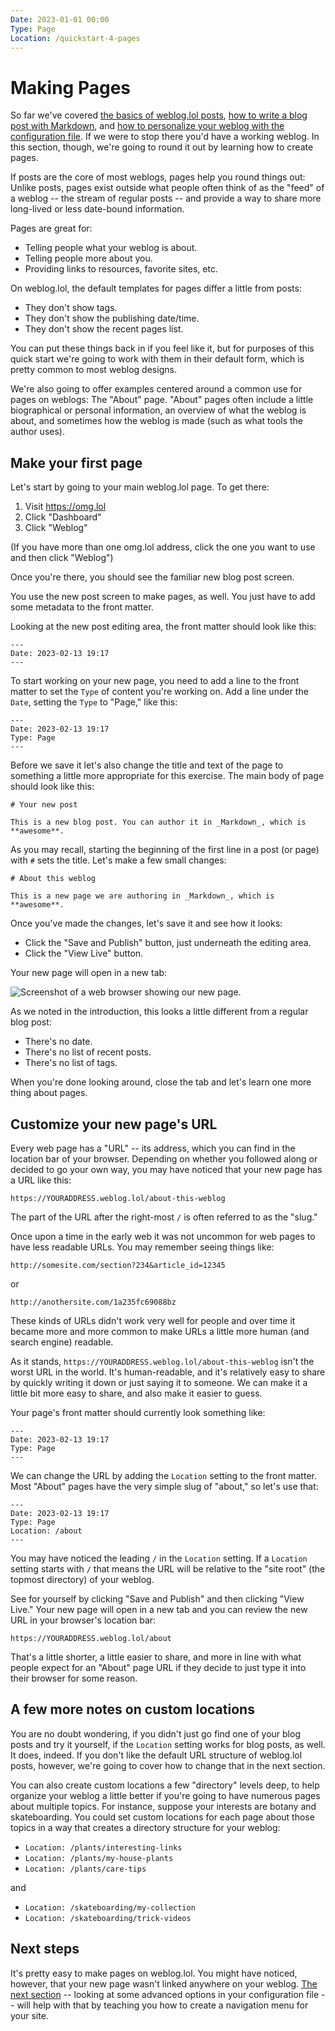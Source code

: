 ```yaml
---
Date: 2023-01-01 00:00
Type: Page
Location: /quickstart-4-pages
---
```


# Making Pages

So far we've covered [the basics of weblog.lol posts][qs1], [how to write a blog post with Markdown][qs2], and [how to personalize your weblog with the configuration file][qs3]. If we were to stop there you'd have a working weblog. In this section, though, we're going to round it out by learning how to create pages. 

If posts are the core of most weblogs, pages help you round things out: Unlike posts, pages exist outside what people often think of as the "feed" of a weblog -- the stream of regular posts -- and provide a way to share more long-lived or less date-bound information. 

Pages are great for: 

- Telling people what your weblog is about. 
- Telling people more about you. 
- Providing links to resources, favorite sites, etc. 

On weblog.lol, the default templates for pages differ a little from posts: 

- They don't show tags. 
- They don't show the publishing date/time. 
- They don't show the recent pages list. 

You can put these things back in if you feel like it, but for purposes of this quick start we're going to work with them in their default form, which is pretty common to most weblog designs. 

We're also going to offer examples centered around a common use for pages on weblogs: The "About" page. "About" pages often include a little biographical or personal information, an overview of what the weblog is about, and sometimes how the weblog is made (such as what tools the author uses).

## Make your first page

Let's start by going to your main weblog.lol page. To get there:

1. Visit <https://omg.lol>
2. Click "Dashboard"
3. Click "Weblog"

(If you have more than one omg.lol address, click the one you want to use and then click "Weblog") 

Once you're there, you should see the familiar new blog post screen. 

You use the new post screen to make pages, as well. You just have to add some metadata to the front matter. 

Looking at the new post editing area, the front matter should look like this:

```
---
Date: 2023-02-13 19:17
---
```

To start working on your new page, you need to add a line to the front matter to set the `Type` of content you're working on. Add a line under the `Date`, setting the `Type` to "Page," like this:

```
---
Date: 2023-02-13 19:17
Type: Page
---
```

Before we save it let's also change the title and text of the page to something a little more appropriate for this exercise. The main body of page should look like this:

```
# Your new post

This is a new blog post. You can author it in _Markdown_, which is **awesome**.
```

As you may recall, starting the beginning of the first line in a post (or page) with `#` sets the title. Let's make a few small changes: 

```
# About this weblog

This is a new page we are authoring in _Markdown_, which is **awesome**.
```

Once you've made the changes, let's save it and see how it looks:

- Click the "Save and Publish" button, just underneath the editing area. 
- Click the "View Live" button. 

Your new page will open in a new tab:

![Screenshot of a web browser showing our new page.](https://raw.githubusercontent.com/neatnik/weblog.lol/main/images/ss_weblog_new_page.jpg)

As we noted in the introduction, this looks a little different from a regular blog post: 

- There's no date. 
- There's no list of recent posts. 
- There's no list of tags. 

When you're done looking around, close the tab and let's learn one more thing about pages. 

## Customize your new page's URL

Every web page has a "URL" -- its address, which you can find in the location bar of your browser.  Depending on whether you followed along or decided to go your own way, you may have noticed that your new page has a URL like this:

`https://YOURADDRESS.weblog.lol/about-this-weblog`

The part of the URL after the right-most `/` is often referred to as the "slug."

Once upon a time in the early web it was not uncommon for web pages to have less readable URLs. You may remember seeing things like:

`http://somesite.com/section?234&article_id=12345`

or

`http://anothersite.com/1a235fc69088bz`

These kinds of URLs didn't work very well for people and over time it became more and more common to make URLs a little more human (and search engine) readable. 

As it stands, `https://YOURADDRESS.weblog.lol/about-this-weblog` isn't the worst URL in the world. It's human-readable, and it's relatively easy to share by quickly writing it down or just saying it to someone. We can make it a little bit more easy to share, and also make it easier to guess. 

Your page's front matter should currently look something like:

```
---
Date: 2023-02-13 19:17
Type: Page
---
```

We can change the URL by adding the `Location` setting to the front matter. Most "About" pages have the very simple slug of "about," so let's use that:

```
---
Date: 2023-02-13 19:17
Type: Page
Location: /about
---
```

You may have noticed the leading `/` in the `Location` setting. If a `Location` setting starts with `/` that means the URL will be relative to the "site root" (the topmost directory) of your weblog. 

See for yourself by clicking "Save and Publish" and then clicking "View Live." Your new page will open in a new tab and you can review the new URL in your browser's location bar: 

`https://YOURADDRESS.weblog.lol/about`

That's a little shorter, a little easier to share, and more in line with what people expect for an "About" page URL if they decide to just type it into their browser for some reason. 

## A few more notes on custom locations 

You are no doubt wondering, if you didn't just go find one of your blog posts and try it yourself, if the `Location` setting works for blog posts, as well. It does, indeed. If you don't like the default URL structure of weblog.lol posts, however, we're going to cover how to change that in the next section. 

You can also create custom locations a few "directory" levels deep, to help organize your weblog a little better if you're going to have numerous pages about multiple topics. For instance, suppose your interests are botany and skateboarding. You could set custom locations for each page about those topics in a way that creates a directory structure for your weblog: 

- `Location: /plants/interesting-links`
- `Location: /plants/my-house-plants`
- `Location: /plants/care-tips`

and 

- `Location: /skateboarding/my-collection`
- `Location: /skateboarding/trick-videos`



## Next steps

It's pretty easy to make pages on weblog.lol. You might have noticed, however, that your new page wasn't linked anywhere on your weblog. [The next section][qs5] -- looking at some advanced options in your configuration file -- will help with that by teaching you how to create a navigation menu for your site. 


[qs1]: /quickstart-1-intro
[qs2]: /quickstart-2-first-post
[qs3]: /quickstart-3-personalize
[qs4]: /quickstart-4-pages
[qs5]: /quickstart-5-advanced-config


